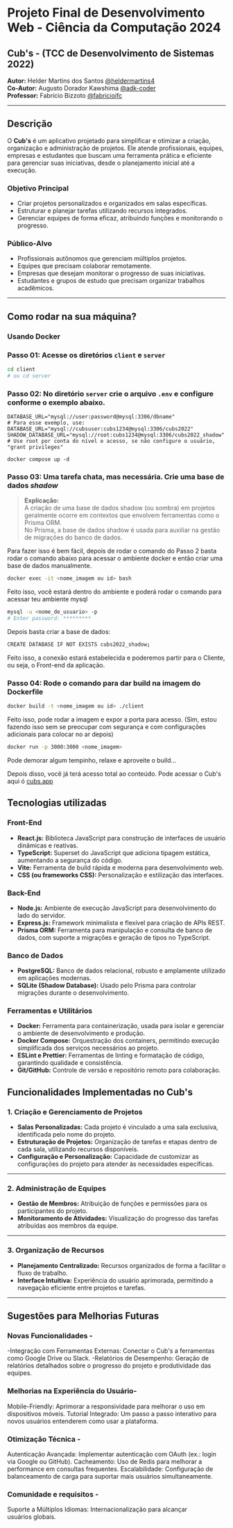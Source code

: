 # Projeto Final de Desenvolvimento Web - Ciência da Computação 2024

## Cub's - (TCC de Desenvolvimento de Sistemas 2022)

**Autor:** Helder Martins dos Santos [@heldermartins4](https://github.com/heldermartins4)  
**Co-Autor:** Augusto Dorador Kawshima [@adk-coder](https://github.com/adk-coder)  
**Professor:** Fabrício Bizzoto [@fabricioifc](https://github.com/fabricioifc)  

---

## **Descrição**

O **Cub's** é um aplicativo projetado para simplificar e otimizar a criação, organização e administração de projetos. Ele atende profissionais, equipes, empresas e estudantes que buscam uma ferramenta prática e eficiente para gerenciar suas iniciativas, desde o planejamento inicial até a execução.

### **Objetivo Principal**
- Criar projetos personalizados e organizados em salas específicas.
- Estruturar e planejar tarefas utilizando recursos integrados.
- Gerenciar equipes de forma eficaz, atribuindo funções e monitorando o progresso.

### **Público-Alvo**
- Profissionais autônomos que gerenciam múltiplos projetos.
- Equipes que precisam colaborar remotamente.
- Empresas que desejam monitorar o progresso de suas iniciativas.
- Estudantes e grupos de estudo que precisam organizar trabalhos acadêmicos.

---

## **Como rodar na sua máquina?**

### Usando **Docker**

### **Passo 01:** Acesse os diretórios `client` e `server`
```bash
cd client
# ou cd server
```

### Passo 02: No diretório `server` crie o arquivo `.env` e configure conforme o exemplo abaixo.

```dotenv
DATABASE_URL="mysql://user:password@mysql:3306/dbname"
# Para esse exemplo, use: DATABASE_URL="mysql://cubsuser:cubs1234@mysql:3306/cubs2022"
SHADOW_DATABASE_URL="mysql://root:cubs1234@mysql:3306/cubs2022_shadow" 
# Use root por conta do nível e acesso, se não configure o usuário, "grant privileges"
```
```docker compose up -d```

### Passo 03: Uma tarefa chata, mas necessária. Crie uma base de dados _shadow_

> **Explicação:**  
> A criação de uma base de dados shadow (ou sombra) em projetos geralmente ocorre em contextos que envolvem ferramentas como o Prisma ORM.  
> No Prisma, a base de dados shadow é usada para auxiliar na gestão de migrações do banco de dados.

Para fazer isso é bem fácil, depois de rodar o comando do Passo 2 basta rodar o comando abaixo para acessar o ambiente docker e então criar uma base de dados manualmente.

```bash
docker exec -it <nome_imagem ou id> bash 
```
Feito isso, você estará dentro do ambiente e poderá rodar o comando para acessar teu ambiente mysql

```bash
mysql -u <nome_de_usuario> -p
# Enter password: *********
```
Depois basta criar a base de dados:
```bash
CREATE DATABASE IF NOT EXISTS cubs2022_shadow;
```
Feito isso, a conexão estará estabelecida e poderemos partir para o Cliente, ou seja, o Front-end da aplicação.

### Passo 04: Rode o comando para dar build na imagem do Dockerfile

```bash
docker build -t <nome_imagem ou id> ./client
```
Feito isso, pode rodar a imagem e expor a porta para acesso. (Sim, estou fazendo isso sem se preocupar com segurança e com configurações adicionais para colocar no ar depois)
```bash
docker run -p 3000:3000 <nome_imagem>
```
Pode demorar algum tempinho, relaxe e aproveite o build...

Depois disso, você já terá acesso total ao conteúdo. Pode acessar o Cub's aqui ó [cubs.app](http://localhost:3000/)

## Tecnologias utilizadas 

### **Front-End**

- **React.js:** Biblioteca JavaScript para construção de interfaces de usuário dinâmicas e reativas.
- **TypeScript:** Superset do JavaScript que adiciona tipagem estática, aumentando a segurança do código.
- **Vite:** Ferramenta de build rápida e moderna para desenvolvimento web.
- **CSS (ou frameworks CSS):** Personalização e estilização das interfaces.

### **Back-End**

- **Node.js:** Ambiente de execução JavaScript para desenvolvimento do lado do servidor.
- **Express.js:** Framework minimalista e flexível para criação de APIs REST.
- **Prisma ORM:** Ferramenta para manipulação e consulta de banco de dados, com suporte a migrações e geração de tipos no TypeScript.

### **Banco de Dados**

- **PostgreSQL:** Banco de dados relacional, robusto e amplamente utilizado em aplicações modernas.
- **SQLite (Shadow Database):** Usado pelo Prisma para controlar migrações durante o desenvolvimento.

### **Ferramentas e Utilitários**

- **Docker:** Ferramenta para containerização, usada para isolar e gerenciar o ambiente de desenvolvimento e produção.
- **Docker Compose:** Orquestração dos containers, permitindo execução simplificada dos serviços necessários ao projeto.
- **ESLint e Prettier:** Ferramentas de linting e formatação de código, garantindo qualidade e consistência.
- **Git/GitHub:** Controle de versão e repositório remoto para colaboração.

## Funcionalidades Implementadas no Cub's

### **1. Criação e Gerenciamento de Projetos**

- **Salas Personalizadas:** Cada projeto é vinculado a uma sala exclusiva, identificada pelo nome do projeto.
- **Estruturação de Projetos:** Organização de tarefas e etapas dentro de cada sala, utilizando recursos disponíveis.
- **Configuração e Personalização:** Capacidade de customizar as configurações do projeto para atender às necessidades específicas.

---

### **2. Administração de Equipes**

- **Gestão de Membros:** Atribuição de funções e permissões para os participantes do projeto.
- **Monitoramento de Atividades:** Visualização do progresso das tarefas atribuídas aos membros da equipe.

---

### **3. Organização de Recursos**

- **Planejamento Centralizado:** Recursos organizados de forma a facilitar o fluxo de trabalho.
- **Interface Intuitiva:** Experiência do usuário aprimorada, permitindo a navegação eficiente entre projetos e tarefas.

---

## Sugestões para Melhorias Futuras

### Novas Funcionalidades - 

-Integração com Ferramentas Externas: Conectar o Cub's a ferramentas como Google Drive ou Slack.
-Relatórios de Desempenho: Geração de relatórios detalhados sobre o progresso do projeto e produtividade das equipes.

### Melhorias na Experiência do Usuário- 

Mobile-Friendly: Aprimorar a responsividade para melhorar o uso em dispositivos móveis.
Tutorial Integrado: Um passo a passo interativo para novos usuários entenderem como usar a plataforma.

### Otimização Técnica -

Autenticação Avançada: Implementar autenticação com OAuth (ex.: login via Google ou GitHub).
Cacheamento: Uso de Redis para melhorar a performance em consultas frequentes.
Escalabilidade: Configuração de balanceamento de carga para suportar mais usuários simultaneamente.

### Comunidade e requisitos - 

Suporte a Múltiplos Idiomas: Internacionalização para alcançar usuários globais.
